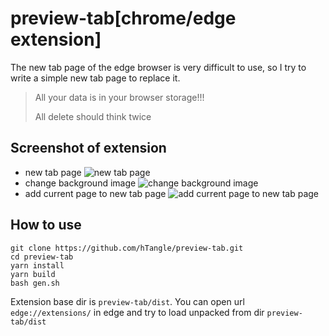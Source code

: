 # preview-tab[chrome/edge extension]
The new tab page of the edge browser is very difficult to use, 
so I try to write a simple new tab page to replace it.
> All your data is in your browser storage!!! 
> 
> All delete should think twice
## Screenshot of extension
* new tab page
  ![new tab page](https://image.ahsup.top/20221126200053.png)
* change background image
  ![change background image](https://image.ahsup.top/20221126200130.png)
* add current page to new tab page
  ![add current page to new tab page](https://image.ahsup.top/20221126200224.png)

## How to use
```shell
git clone https://github.com/hTangle/preview-tab.git
cd preview-tab
yarn install
yarn build
bash gen.sh
```
Extension base dir is `preview-tab/dist`.
You can open url `edge://extensions/` in edge and try to load unpacked from dir `preview-tab/dist`